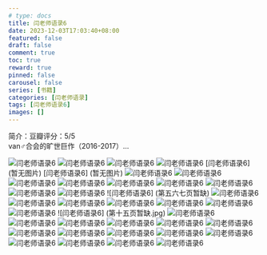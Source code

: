 ```yaml
---
# type: docs 
title: 闫老师语录6
date: 2023-12-03T17:03:40+08:00
featured: false
draft: false
comment: true
toc: true
reward: true
pinned: false
carousel: false
series: [书籍]
categories: [闫老师语录]
tags: [闫老师语录6]
images: []
---
```


简介：豆瓣评分：5/5  
van♂合会的旷世巨作（2016-2017）...

<!--more-->

![闫老师语录6](featured-sample.jpg)
![闫老师语录6](IMG_20190318_131010.jpg)
![闫老师语录6](IMG_20190318_131002.jpg)
![闫老师语录6](IMG_20190318_130959.jpg)
[闫老师语录6] (暂无图片)
[闫老师语录6] (暂无图片)
![闫老师语录6](IMG_20190318_130937.jpg)
![闫老师语录6](IMG_20190318_130932.jpg)
![闫老师语录6](IMG_20190318_130926.jpg)
![闫老师语录6](IMG_20190318_130922.jpg)
![闫老师语录6](IMG_20190318_130909.jpg)
![闫老师语录6](IMG_20190318_130905.jpg)
![闫老师语录6](IMG_20190318_130859.jpg)
![闫老师语录6](IMG_20190318_130855.jpg)
![闫老师语录6](IMG_20190318_130843.jpg)
![闫老师语录6] (第五六七页暂缺)
![闫老师语录6](IMG_20190318_130806.jpg)
![闫老师语录6](IMG_20190318_130802.jpg)
![闫老师语录6](IMG_20190318_130755.jpg)
![闫老师语录6](IMG_20190318_130752.jpg)
![闫老师语录6](IMG_20190318_130743.jpg)
![闫老师语录6](IMG_20190318_130739.jpg)
![闫老师语录6](IMG_20190318_130732.jpg)
![闫老师语录6] (第十五页暂缺.jpg)
![闫老师语录6](IMG_20190318_130719.jpg)
![闫老师语录6](IMG_20190318_130715.jpg)
![闫老师语录6](IMG_20190318_130704.jpg)
![闫老师语录6](IMG_20190318_130656.jpg)
![闫老师语录6](IMG_20190318_130648.jpg)
![闫老师语录6](IMG_20190318_130645.jpg)
![闫老师语录6](IMG_20190318_130637.jpg)
![闫老师语录6](IMG_20190318_130633.jpg)
![闫老师语录6](IMG_20190318_130617.jpg)
![闫老师语录6](IMG_20190318_130613.jpg)
![闫老师语录6](IMG_20190318_130606.jpg)
![闫老师语录6](IMG_20190318_130600.jpg)
![闫老师语录6](IMG_20190318_130550.jpg)
![闫老师语录6](IMG_20190318_130545.jpg)
![闫老师语录6](IMG_20190318_130535.jpg)